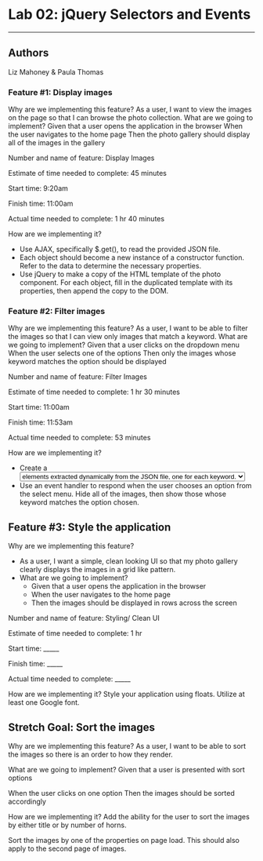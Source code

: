 # Lab 02: jQuery Selectors and Events

-----

## Authors

Liz Mahoney & Paula Thomas

### Feature #1: Display images

Why are we implementing this feature?
As a user, I want to view the images on the page so that I can browse the photo collection.
What are we going to implement?
Given that a user opens the application in the browser
When the user navigates to the home page
Then the photo gallery should display all of the images in the gallery

Number and name of feature: Display Images

Estimate of time needed to complete: 45 minutes

Start time: 9:20am

Finish time: 11:00am

Actual time needed to complete: 1 hr 40 minutes


How are we implementing it? 

- Use AJAX, specifically $.get(), to read the provided JSON file.
- Each object should become a new instance of a constructor function. Refer to the data to determine the necessary properties.
- Use jQuery to make a copy of the HTML template of the photo component. For each object, fill in the duplicated template with its properties, then append the copy to the DOM.


### Feature #2: Filter images

Why are we implementing this feature?
As a user, I want to be able to filter the images so that I can view only images that match a keyword.
What are we going to implement?
Given that a user clicks on the dropdown menu
When the user selects one of the options
Then only the images whose keyword matches the option should be displayed

Number and name of feature: Filter Images

Estimate of time needed to complete: 1 hr 30 minutes

Start time: 11:00am

Finish time: 11:53am

Actual time needed to complete: 53 minutes


How are we implementing it?

- Create a <select> element which contains unique <option> elements extracted dynamically from the JSON file, one for each keyword.
- Use an event handler to respond when the user chooses an option from the select menu. Hide all of the images, then show those whose keyword matches the option chosen.


## Feature #3: Style the application

Why are we implementing this feature?

- As a user, I want a simple, clean looking UI so that my photo gallery clearly displays the images in a grid like pattern.
- What are we going to implement?
  - Given that a user opens the application in the browser
  - When the user navigates to the home page
  - Then the images should be displayed in rows across the screen


Number and name of feature: Styling/ Clean UI

Estimate of time needed to complete: 1 hr

Start time: _____

Finish time: _____

Actual time needed to complete: _____

How are we implementing it?
Style your application using floats.
Utilize at least one Google font.

## Stretch Goal: Sort the images

Why are we implementing this feature?
As a user, I want to be able to sort the images so there is an order to how they render.

What are we going to implement?
Given that a user is presented with sort options

When the user clicks on one option
Then the images should be sorted accordingly

How are we implementing it?
Add the ability for the user to sort the images by either title or by number of horns.

Sort the images by one of the properties on page load. This should also apply to the second page of images.
